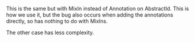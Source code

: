 This is the same but with MixIn instead of Annotation on AbstractId. This is how we use it, but the bug also occurs when
adding the annotations directly, so has nothing to do with MixIns.

The other case has less complexity.